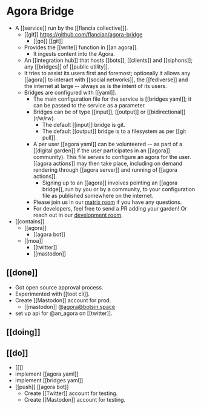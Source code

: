 # Agora Bridge

- A [[service]] run by the [[flancia collective]]].
  - [[git]] https://github.com/flancian/agora-bridge
    - [[go]] [[git]]
  - Provides the [[write]] function in [[an agora]].
    - It ingests content into the Agora.
  - An [[integration hub]] that hosts [[bots]], [[clients]] and [[siphons]]; any [[bridges]] of [[public utility]]. 
  - It tries to assist its users first and foremost; optionally it allows any [[agora]] to interact with [[social networks]], the [[fediverse]] and the internet at large -- always as is the intent of its users.
  - Bridges are configured with [[yaml]].
    - The main configuration file for the service is [[bridges yaml]]; it can be passed to the service as a parameter. 
    - Bridges can be of type [[input]], [[output]] or [[bidirectional]] (r/w/rw).
      - The default [[input]] bridge is git.
      - The default [[output]] bridge is to a filesystem as per [[git pull]].
    - A per user [[agora yaml]] can be volunteered -- as part of a [[digital garden]] if the user participates in an [[agora]] community). This file serves to configure an agora for the user. [[agora actions]] may then take place, including on demand rendering through [[agora server]] and running of [[agora actions]].
      - Signing up to an [[agora]] involves pointing an [[agora bridge]], run by you or by a community, to your configuration file as published somewhere on the internet.
    - Please join us in our [matrix room](anagora.org/go/agora/chat) if you have any questions.
    - For developers, feel free to send a PR adding your garden! Or reach out in our [development room](anagora.org/go/agora-development/chat).
- [[contains]]
  - [[agora]]
    - [[agora bot]]
  - [[moa]]
    - [[twitter]]
    - [[mastodon]]
## [[done]]

- Got open source approval process.
- Experimented with [[toot cli]].
- Create [[Mastodon]] account for prod.
  - [[mastodon]] @agora@botsin.space
- set up api for @an_agora on [[twitter]].

## [[doing]]

## [[do]]
- [[]]
- implement [[agora yaml]]
- implement [[bridges yaml]]
- [[push]] [[agora bot]]
  - Create [[Twitter]] account for testing.
  - Create [[Mastodon]] account for testing.




